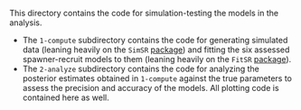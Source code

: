 This directory contains the code for simulation-testing the models in the analysis. 

* The `1-compute` subdirectory contains the code for generating simulated data (leaning heavily on the `SimSR` [package](<https://github.com/bstaton1/SimSR>)) and fitting the six assessed spawner-recruit models to them (leaning heavily on the `FitSR` [package](<https://github.com/bstaton1/FitSR>)).
* The `2-analyze` subdirectory contains the code for analyzing the posterior estimates obtained in `1-compute` against the true parameters to assess the precision and accuracy of the models. All plotting code is contained here as well.

